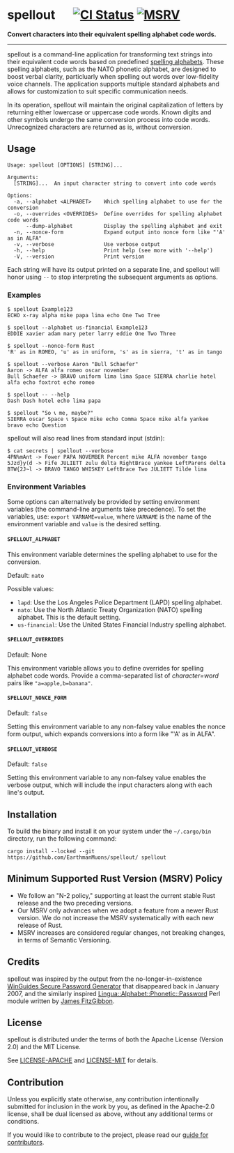 # spellout &emsp; [![CI Status]][actions] [![MSRV]][rust-version]

[CI Status]:
  https://img.shields.io/github/actions/workflow/status/EarthmanMuons/spellout/rust.yml?event=merge_group&label=CI&logo=github
[actions]:
  https://github.com/EarthmanMuons/spellout/actions?query=event%3Amerge_group
[MSRV]: https://img.shields.io/badge/MSRV-1.64-blue
[rust-version]:
  https://doc.rust-lang.org/cargo/reference/manifest.html#the-rust-version-field

**Convert characters into their equivalent spelling alphabet code words.**

---

spellout is a command-line application for transforming text strings into their
equivalent code words based on predefined [spelling alphabets][]. These spelling
alphabets, such as the NATO phonetic alphabet, are designed to boost verbal
clarity, particluarly when spelling out words over low-fidelity voice channels.
The application supports multiple standard alphabets and allows for
customization to suit specific communication needs.

In its operation, spellout will maintain the original capitalization of letters
by returning either lowercase or uppercase code words. Known digits and other
symbols undergo the same conversion process into code words. Unrecognized
characters are returned as is, without conversion.

[spelling alphabets]: https://en.wikipedia.org/wiki/Spelling_alphabet

## Usage

    Usage: spellout [OPTIONS] [STRING]...

    Arguments:
      [STRING]...  An input character string to convert into code words

    Options:
      -a, --alphabet <ALPHABET>    Which spelling alphabet to use for the conversion
      -o, --overrides <OVERRIDES>  Define overrides for spelling alphabet code words
          --dump-alphabet          Display the spelling alphabet and exit
      -n, --nonce-form             Expand output into nonce form like "'A' as in ALFA"
      -v, --verbose                Use verbose output
      -h, --help                   Print help (see more with '--help')
      -V, --version                Print version

Each string will have its output printed on a separate line, and spellout will
honor using `--` to stop interpreting the subsequent arguments as options.

### Examples

    $ spellout Example123
    ECHO x-ray alpha mike papa lima echo One Two Tree

    $ spellout --alphabet us-financial Example123
    EDDIE xavier adam mary peter larry eddie One Two Three

    $ spellout --nonce-form Rust
    'R' as in ROMEO, 'u' as in uniform, 's' as in sierra, 't' as in tango

    $ spellout --verbose Aaron "Bull Schaefer"
    Aaron -> ALFA alfa romeo oscar november
    Bull Schaefer -> BRAVO uniform lima lima Space SIERRA charlie hotel alfa echo foxtrot echo romeo

    $ spellout -- --help
    Dash Dash hotel echo lima papa

    $ spellout "So 📞 me, maybe?"
    SIERRA oscar Space 📞 Space mike echo Comma Space mike alfa yankee bravo echo Question

spellout will also read lines from standard input (stdin):

    $ cat secrets | spellout --verbose
    4PN%mAnt -> Fower PAPA NOVEMBER Percent mike ALFA november tango
    5Jzd}y(d -> Fife JULIETT zulu delta RightBrace yankee LeftParens delta
    BTW{2J~l -> BRAVO TANGO WHISKEY LeftBrace Two JULIETT Tilde lima

### Environment Variables

Some options can alternatively be provided by setting environment variables (the
command-line arguments take precedence). To set the variables, use:
`export VARNAME=value`, where `VARNAME` is the name of the environment variable
and `value` is the desired setting.

#### `SPELLOUT_ALPHABET`

This environment variable determines the spelling alphabet to use for the
conversion.

Default: `nato`

Possible values:

- `lapd`: Use the Los Angeles Police Department (LAPD) spelling alphabet.
- `nato`: Use the North Atlantic Treaty Organization (NATO) spelling alphabet.
  This is the default setting.
- `us-financial`: Use the United States Financial Industry spelling alphabet.

#### `SPELLOUT_OVERRIDES`

Default: None

This environment variable allows you to define overrides for spelling alphabet
code words. Provide a comma-separated list of _character=word_ pairs like
`"a=apple,b=banana"`.

#### `SPELLOUT_NONCE_FORM`

Default: `false`

Setting this environment variable to any non-falsey value enables the nonce form
output, which expands conversions into a form like "'A' as in ALFA".

#### `SPELLOUT_VERBOSE`

Default: `false`

Setting this environment variable to any non-falsey value enables the verbose
output, which will include the input characters along with each line's output.

## Installation

To build the binary and install it on your system under the `~/.cargo/bin`
directory, run the following command:

```
cargo install --locked --git https://github.com/EarthmanMuons/spellout/ spellout
```

## Minimum Supported Rust Version (MSRV) Policy

- We follow an "N-2 policy," supporting at least the current stable Rust release
  and the two preceding versions.
- Our MSRV only advances when we adopt a feature from a newer Rust version. We
  do not increase the MSRV systematically with each new release of Rust.
- MSRV increases are considered regular changes, not breaking changes, in terms
  of Semantic Versioning.

## Credits

spellout was inspired by the output from the no-longer-in-existence [WinGuides
Secure Password Generator][WinGuides] that disappeared back in January 2007, and
the similarly inspired [Lingua::Alphabet::Phonetic::Password][Lingua] Perl
module written by [James FitzGibbon][@jf647].

[WinGuides]:
  https://web.archive.org/web/20070106073206/www.winguides.com/security/password.php
[Lingua]: https://github.com/jf647/Lingua-Alphabet-Phonetic-Password/
[@jf647]: https://github.com/jf647/

## License

spellout is distributed under the terms of both the Apache License (Version 2.0)
and the MIT License.

See [LICENSE-APACHE](LICENSE-APACHE) and [LICENSE-MIT](LICENSE-MIT) for details.

## Contribution

Unless you explicitly state otherwise, any contribution intentionally submitted
for inclusion in the work by you, as defined in the Apache-2.0 license, shall be
dual licensed as above, without any additional terms or conditions.

If you would like to contribute to the project, please read our
[guide for contributors](CONTRIBUTING.md).
